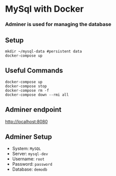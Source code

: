 # MySql with Docker

### Adminer is used for managing the database

## Setup 
```$xslt
mkdir ~/mysql-data #persistent data
docker-compose up
```

## Useful Commands
```$xslt
docker-compose up
docker-compose stop
docker-compose rm -f
docker-compose down --rmi all
```

## Adminer endpoint 
[http://localhost:8080](http://localhost:8080)

## Adminer Setup
- System: `MySQL`
- Server: `mysql-dev`
- Username: `root`
- Password: `password`
- Database: `demodb` 



